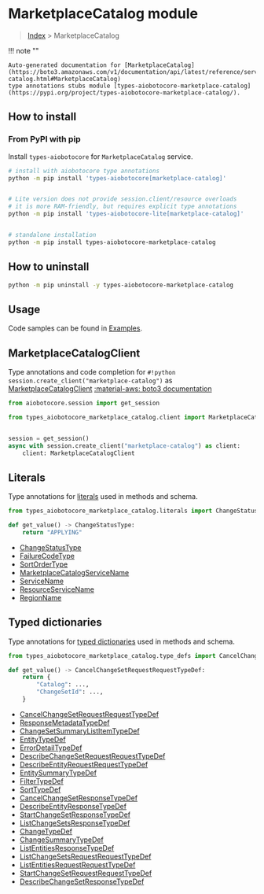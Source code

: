 # MarketplaceCatalog module

> [Index](../README.md) > MarketplaceCatalog


!!! note ""

    Auto-generated documentation for [MarketplaceCatalog](https://boto3.amazonaws.com/v1/documentation/api/latest/reference/services/marketplace-catalog.html#MarketplaceCatalog)
    type annotations stubs module [types-aiobotocore-marketplace-catalog](https://pypi.org/project/types-aiobotocore-marketplace-catalog/).

## How to install



### From PyPI with pip

Install `types-aiobotocore` for `MarketplaceCatalog` service.

```bash
# install with aiobotocore type annotations
python -m pip install 'types-aiobotocore[marketplace-catalog]'


# Lite version does not provide session.client/resource overloads
# it is more RAM-friendly, but requires explicit type annotations
python -m pip install 'types-aiobotocore-lite[marketplace-catalog]'


# standalone installation
python -m pip install types-aiobotocore-marketplace-catalog
```



## How to uninstall

```bash
python -m pip uninstall -y types-aiobotocore-marketplace-catalog
```

## Usage

Code samples can be found in [Examples](./usage.md).

## MarketplaceCatalogClient

Type annotations and code completion for  `#!python session.create_client("marketplace-catalog")` as [MarketplaceCatalogClient](./client.md)
[:material-aws: boto3 documentation](https://boto3.amazonaws.com/v1/documentation/api/latest/reference/services/marketplace-catalog.html#MarketplaceCatalog.Client)

```python title="Usage example"
from aiobotocore.session import get_session

from types_aiobotocore_marketplace_catalog.client import MarketplaceCatalogClient


session = get_session()
async with session.create_client("marketplace-catalog") as client:
    client: MarketplaceCatalogClient
```








## Literals

Type annotations for [literals](./literals.md) used in methods and schema.

```python title="Usage example"
from types_aiobotocore_marketplace_catalog.literals import ChangeStatusType

def get_value() -> ChangeStatusType:
    return "APPLYING"
```

- [ChangeStatusType](./literals.md#changestatustype)
- [FailureCodeType](./literals.md#failurecodetype)
- [SortOrderType](./literals.md#sortordertype)
- [MarketplaceCatalogServiceName](./literals.md#marketplacecatalogservicename)
- [ServiceName](./literals.md#servicename)
- [ResourceServiceName](./literals.md#resourceservicename)
- [RegionName](./literals.md#regionname)




## Typed dictionaries

Type annotations for [typed dictionaries](./type_defs.md) used in methods and schema.

```python title="Usage example"
from types_aiobotocore_marketplace_catalog.type_defs import CancelChangeSetRequestRequestTypeDef

def get_value() -> CancelChangeSetRequestRequestTypeDef:
    return {
        "Catalog": ...,
        "ChangeSetId": ...,
    }
```

- [CancelChangeSetRequestRequestTypeDef](./type_defs.md#cancelchangesetrequestrequesttypedef)
- [ResponseMetadataTypeDef](./type_defs.md#responsemetadatatypedef)
- [ChangeSetSummaryListItemTypeDef](./type_defs.md#changesetsummarylistitemtypedef)
- [EntityTypeDef](./type_defs.md#entitytypedef)
- [ErrorDetailTypeDef](./type_defs.md#errordetailtypedef)
- [DescribeChangeSetRequestRequestTypeDef](./type_defs.md#describechangesetrequestrequesttypedef)
- [DescribeEntityRequestRequestTypeDef](./type_defs.md#describeentityrequestrequesttypedef)
- [EntitySummaryTypeDef](./type_defs.md#entitysummarytypedef)
- [FilterTypeDef](./type_defs.md#filtertypedef)
- [SortTypeDef](./type_defs.md#sorttypedef)
- [CancelChangeSetResponseTypeDef](./type_defs.md#cancelchangesetresponsetypedef)
- [DescribeEntityResponseTypeDef](./type_defs.md#describeentityresponsetypedef)
- [StartChangeSetResponseTypeDef](./type_defs.md#startchangesetresponsetypedef)
- [ListChangeSetsResponseTypeDef](./type_defs.md#listchangesetsresponsetypedef)
- [ChangeTypeDef](./type_defs.md#changetypedef)
- [ChangeSummaryTypeDef](./type_defs.md#changesummarytypedef)
- [ListEntitiesResponseTypeDef](./type_defs.md#listentitiesresponsetypedef)
- [ListChangeSetsRequestRequestTypeDef](./type_defs.md#listchangesetsrequestrequesttypedef)
- [ListEntitiesRequestRequestTypeDef](./type_defs.md#listentitiesrequestrequesttypedef)
- [StartChangeSetRequestRequestTypeDef](./type_defs.md#startchangesetrequestrequesttypedef)
- [DescribeChangeSetResponseTypeDef](./type_defs.md#describechangesetresponsetypedef)

